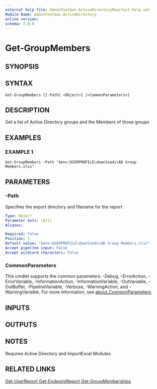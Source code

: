 ```yaml
---
external help file: AdminToolbox.ActiveDirectoryManifest-help.xml
Module Name: AdminToolbox.ActiveDirectory
online version:
schema: 2.0.0
---
```


# Get-GroupMembers

## SYNOPSIS

## SYNTAX

```
Get-GroupMembers [[-Path] <Object>] [<CommonParameters>]
```

## DESCRIPTION
Get a list of Active Directory groups and the Members of those groups

## EXAMPLES

### EXAMPLE 1
```
Get-GroupMembers -Path "$env:USERPROFILE\downloads\AD Group Members.xlsx"
```

## PARAMETERS

### -Path
Specifies the export directory and filename for the report

```yaml
Type: Object
Parameter Sets: (All)
Aliases:

Required: False
Position: 1
Default value: "$env:USERPROFILE\downloads\AD Group Members.xlsx"
Accept pipeline input: False
Accept wildcard characters: False
```

### CommonParameters
This cmdlet supports the common parameters: -Debug, -ErrorAction, -ErrorVariable, -InformationAction, -InformationVariable, -OutVariable, -OutBuffer, -PipelineVariable, -Verbose, -WarningAction, and -WarningVariable. For more information, see [about_CommonParameters](http://go.microsoft.com/fwlink/?LinkID=113216).

## INPUTS

## OUTPUTS

## NOTES
Requires Active Directory and ImportExcel Modules

## RELATED LINKS

[Get-UserReport
Get-EndpointReport
Get-GroupMemberships]()

